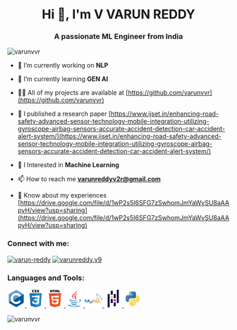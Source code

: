 <h1 align="center">Hi 👋, I'm V VARUN REDDY</h1>
<h3 align="center">A passionate ML Engineer from India</h3>

<p align="left"> <img src="https://komarev.com/ghpvc/?username=varunvvr&label=Profile%20views&color=0e75b6&style=flat" alt="varunvvr" /> </p>

- 🔭 I’m currently working on **NLP**

- 🌱 I’m currently learning **GEN AI**

- 👨‍💻 All of my projects are available at [https://github.com/varunvvr](https://github.com/varunvvr)

- 📝 I published a research paper [https://www.ijset.in/enhancing-road-safety-advanced-sensor-technology-mobile-integration-utilizing-gyroscope-airbag-sensors-accurate-accident-detection-car-accident-alert-system/](https://www.ijset.in/enhancing-road-safety-advanced-sensor-technology-mobile-integration-utilizing-gyroscope-airbag-sensors-accurate-accident-detection-car-accident-alert-system/)

- 💬 I Interested in **Machine Learning**

- 📫 How to reach me **varunreddyv2r@gmail.com**

- 📄 Know about my experiences [https://drive.google.com/file/d/1wP2s5I6SFG7zSwhomJmYaWvSU8aAApyH/view?usp=sharing](https://drive.google.com/file/d/1wP2s5I6SFG7zSwhomJmYaWvSU8aAApyH/view?usp=sharing)

<h3 align="left">Connect with me:</h3>
<p align="left">
<a href="https://linkedin.com/in/varun-reddy" target="blank"><img align="center" src="https://raw.githubusercontent.com/rahuldkjain/github-profile-readme-generator/master/src/images/icons/Social/linked-in-alt.svg" alt="varun-reddy" height="30" width="40" /></a>
<a href="https://instagram.com/varunreddy.v9" target="blank"><img align="center" src="https://raw.githubusercontent.com/rahuldkjain/github-profile-readme-generator/master/src/images/icons/Social/instagram.svg" alt="varunreddy.v9" height="30" width="40" /></a>
</p>

<h3 align="left">Languages and Tools:</h3>
<p align="left"> <a href="https://www.cprogramming.com/" target="_blank" rel="noreferrer"> <img src="https://raw.githubusercontent.com/devicons/devicon/master/icons/c/c-original.svg" alt="c" width="40" height="40"/> </a> <a href="https://www.w3schools.com/css/" target="_blank" rel="noreferrer"> <img src="https://raw.githubusercontent.com/devicons/devicon/master/icons/css3/css3-original-wordmark.svg" alt="css3" width="40" height="40"/> </a> <a href="https://www.w3.org/html/" target="_blank" rel="noreferrer"> <img src="https://raw.githubusercontent.com/devicons/devicon/master/icons/html5/html5-original-wordmark.svg" alt="html5" width="40" height="40"/> </a> <a href="https://www.java.com" target="_blank" rel="noreferrer"> <img src="https://raw.githubusercontent.com/devicons/devicon/master/icons/java/java-original.svg" alt="java" width="40" height="40"/> </a> <a href="https://www.mysql.com/" target="_blank" rel="noreferrer"> <img src="https://raw.githubusercontent.com/devicons/devicon/master/icons/mysql/mysql-original-wordmark.svg" alt="mysql" width="40" height="40"/> </a> <a href="https://pandas.pydata.org/" target="_blank" rel="noreferrer"> <img src="https://raw.githubusercontent.com/devicons/devicon/2ae2a900d2f041da66e950e4d48052658d850630/icons/pandas/pandas-original.svg" alt="pandas" width="40" height="40"/> </a> <a href="https://www.python.org" target="_blank" rel="noreferrer"> <img src="https://raw.githubusercontent.com/devicons/devicon/master/icons/python/python-original.svg" alt="python" width="40" height="40"/> </a> </p>

<p><img align="center" src="https://github-readme-stats.vercel.app/api/top-langs?username=varunvvr&show_icons=true&locale=en&layout=compact" alt="varunvvr" /></p>
